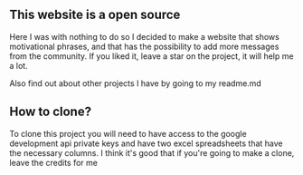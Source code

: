 ## This website is a open source

Here I was with nothing to do so I decided to make a website that shows motivational phrases, and that has the possibility to add more messages from the community. If you liked it, leave a star on the project, it will help me a lot.

Also find out about other projects I have by going to my readme.md


## How to clone?

To clone this project you will need to have access to the google development api private keys and have two excel spreadsheets that have the necessary columns. I think it's good that if you're going to make a clone, leave the credits for me

